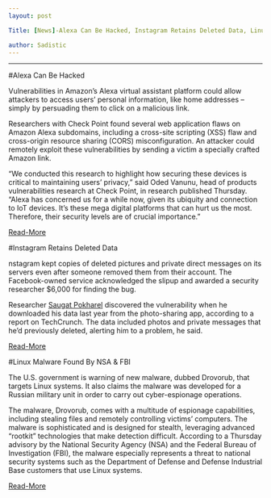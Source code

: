 ```yaml
---
layout: post

Title: [News]-Alexa Can Be Hacked, Instagram Retains Deleted Data, Linux Malware Found By NSA & FBI-[News]

author: Sadistic
---
```


---

#Alexa Can Be Hacked

Vulnerabilities in Amazon’s Alexa virtual assistant platform could allow attackers to access users’ personal information, like home addresses – simply by persuading them to click on a malicious link.

Researchers with Check Point found several web application flaws on Amazon Alexa subdomains, including a cross-site scripting (XSS) flaw and cross-origin resource sharing (CORS) misconfiguration. An attacker could remotely exploit these vulnerabilities by sending a victim a specially crafted Amazon link.

“We conducted this research to highlight how securing these devices is critical to maintaining users’ privacy,” said Oded Vanunu, head of products vulnerabilities research at Check Point, in research published Thursday. “Alexa has concerned us for a while now, given its ubiquity and connection to IoT devices. It’s these mega digital platforms that can hurt us the most. Therefore, their security levels are of crucial importance.”

[Read-More](https://threatpost.com/amazon-alexa-one-click-attack-can-divulge-personal-data/158297/)


#Instagram Retains Deleted Data

nstagram kept copies of deleted pictures and private direct messages on its servers even after someone removed them from their account. The Facebook-owned service acknowledged the slipup and awarded a security researcher $6,000 for finding the bug.

Researcher [Saugat Pokharel](https://medium.com/@saugatpokharel) discovered the vulnerability when he downloaded his data last year from the photo-sharing app, according to a report on TechCrunch. The data included photos and private messages that he’d previously deleted, alerting him to a problem, he said.

[Read-More](https://threatpost.com/instagram-retained-deleted-user-data-despite-gdpr-rules/158366/)


#Linux Malware Found By NSA & FBI

The U.S. government is warning of new malware, dubbed Drovorub, that targets Linux systems. It also claims the malware was developed for a Russian military unit in order to carry out cyber-espionage operations.

The malware, Drovorub, comes with a multitude of espionage capabilities, including stealing files and remotely controlling victims’ computers. The malware is sophisticated and is designed for stealth, leveraging advanced “rootkit” technologies that make detection difficult. According to a Thursday advisory by the National Security Agency (NSA) and the Federal Bureau of Investigation (FBI), the malware especially represents a threat to national security systems such as the Department of Defense and Defense Industrial Base customers that use Linux systems.

[Read-More](https://threatpost.com/nsa-fbi-warn-of-linux-malware-used-in-espionage-attacks/158351/)